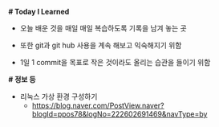 **# Today I Learned**



- 오늘 배운 것을 매일 매일 복습하도록 기록을 남겨 놓는 곳

- 또한 git과 git hub 사용을 계속 해보고 익숙해지기 위함

- 1일 1 commit을 목표로 작은 것이라도 올리는 습관을 들이기 위함





**# 정보 등**

- 리눅스 가상 환경 구성하기
  - https://blog.naver.com/PostView.naver?blogId=ppos78&logNo=222602691469&navType=by